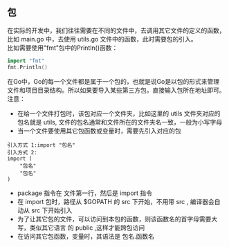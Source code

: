 ## 包
在实际的开发中，我们往往需要在不同的文件中，去调用其它文件的定义的函数，比如 main.go 中，去使用 utils.go 文件中的函数，此时需要包的引入。  
比如需要使用"fmt"包中的Println()函数：
```go
import "fmt"
fmt.Println()
```
在Go中，Go的每一个文件都是属于一个包的，也就是说Go是以包的形式来管理文件和项目目录结构。所以如果要导入某些第三方包，直接输入包所在地址即可。
注意：
- 在给一个文件打包时，该包对应一个文件夹，比如这里的 utils 文件夹对应的包名就是 utils, 文件的包名通常和文件所在的文件夹名一致，一般为小写字母
- 当一个文件要使用其它包函数或变量时，需要先引入对应的包
```
引入方式 1:import "包名"
引入方式 2:
import (
	"包名"
	"包名" 
)
```
- package 指令在 文件第一行，然后是 import 指令
- 在 import 包时，路径从 $GOPATH 的 src 下开始，不用带 src , 编译器会自动从 src 下开始引入
- 为了让其它包的文件，可以访问到本包的函数，则该函数名的首字母需要大写，类似其它语言 的 public ,这样才能跨包访问
- 在访问其它包函数，变量时，其语法是 包名.函数名